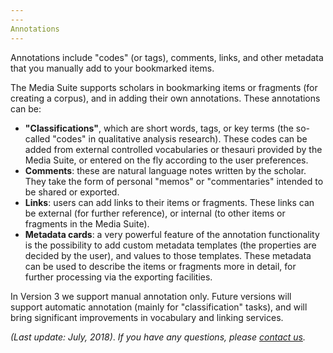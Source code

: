 ```yaml
---
---
Annotations
---
```


Annotations include "codes" (or tags), comments, links, and other metadata that you manually add to your bookmarked items.

The Media Suite supports scholars in bookmarking items or fragments (for creating a corpus), and in adding their own annotations. These annotations can be: 

- **"Classifications"**, which are short words, tags, or key terms (the so-called "codes" in qualitative analysis research). These codes can be added from external controlled vocabularies or thesauri provided by the Media Suite, or entered on the fly according to the user preferences. 
- **Comments**: these are natural language notes written by the scholar. They take the form of personal "memos" or "commentaries" intended to be shared or exported.
- **Links**: users can add links to their items or fragments. These links can be external (for further reference), or internal (to other items or fragments in the Media Suite).
- **Metadata cards**: a very powerful feature of the annotation functionality is the possibility to add custom metadata templates (the properties are decided by the user), and values to those templates. These metadata can be used to describe the items or fragments more in detail, for further processing via the exporting facilities.

In Version 3 we support manual annotation only. Future versions will support automatic annotation (mainly for "classification" tasks), and will bring significant improvements in vocabulary and linking services.



*(Last update: July, 2018)*. *If you have any questions, please [contact us]( https://mediasuite.clariah.nl/contact ).*